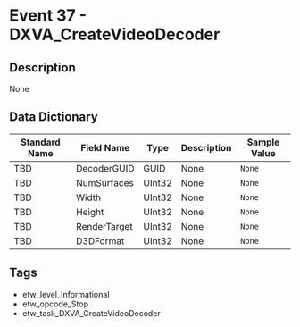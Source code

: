 # Event 37 - DXVA_CreateVideoDecoder

## Description
None

## Data Dictionary
|Standard Name|Field Name|Type|Description|Sample Value|
|---|---|---|---|---|
|TBD|DecoderGUID|GUID|None|`None`|
|TBD|NumSurfaces|UInt32|None|`None`|
|TBD|Width|UInt32|None|`None`|
|TBD|Height|UInt32|None|`None`|
|TBD|RenderTarget|UInt32|None|`None`|
|TBD|D3DFormat|UInt32|None|`None`|

## Tags
* etw_level_Informational
* etw_opcode_Stop
* etw_task_DXVA_CreateVideoDecoder